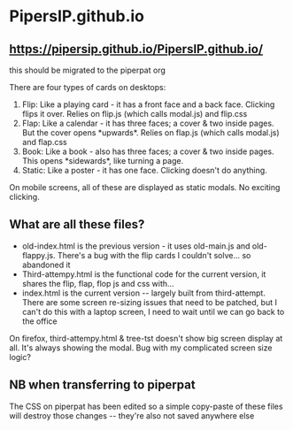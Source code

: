 # PipersIP.github.io

## https://pipersip.github.io/PipersIP.github.io/ 


this should be migrated to the piperpat org


There are four types of cards on desktops:

<ol>
<li> Flip: Like a playing card - it has a front face and a back face. Clicking flips it over. Relies on flip.js (which calls modal.js) and flip.css </li>

<li>Flap: Like a calendar - it has three faces; a cover & two inside pages. But the cover opens *upwards*. Relies on flap.js (which calls modal.js) and flap.css  </li>

<li>Book: Like a book - also has three faces; a cover & two inside pages. This opens *sidewards*, like turning a page.</li>

<li>Static: Like a poster - it has one face. Clicking doesn't do anything.</li>
</ol>

On mobile screens, all of these are displayed as static modals. No exciting clicking. 

## What are all these files? 
<ul>
<li>old-index.html is the previous version - it uses old-main.js and old-flappy.js. There's a bug with the flip cards I couldn't solve... so abandoned it </li>
<li>Third-attempy.html is the functional code for the current version, it shares the flip, flap, flop js and css with... </li>
<li>index.html is the current version -- largely built from third-attempt. There are some screen re-sizing issues that need to be patched, but I can't do this with a laptop screen, I need to wait until we can go back to the office</li>
</ul>

On firefox, third-attempy.html & tree-tst doesn't show big screen display at all. It's always showing the modal. Bug with my complicated screen size logic?

## NB when transferring to piperpat
The CSS on piperpat has been edited so a simple copy-paste of these files will destroy those changes -- they're also not saved anywhere else 
